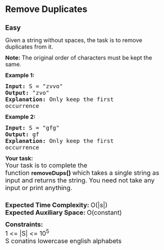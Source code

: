# Remove Duplicates
## Easy
<div class="problems_problem_content__Xm_eO"><p><span style="font-size:18px">Given a string without spaces, the task is to remove duplicates from it. </span></p>

<p><span style="font-size:18px"><strong>Note:</strong> The original order of characters must be kept the same.&nbsp;</span></p>

<p><span style="font-size:18px"><strong>Example 1:</strong></span></p>

<pre><span style="font-size:18px"><strong>Input: </strong>S = "zvvo"
<strong>Output: </strong>"zvo"
<strong>Explanation: </strong>Only keep the first
occurrence</span></pre>

<p><span style="font-size:18px"><strong>Example 2:</strong></span></p>

<pre><span style="font-size:18px"><strong>Input: </strong>S = "gfg"
<strong>Output: </strong>gf
<strong>Explanation: </strong>Only keep the first
occurrence</span></pre>

<p><strong><span style="font-size:18px">Your task:</span></strong><br>
<span style="font-size:20px">Your task is to complete the function&nbsp;</span><strong><span style="font-size:18px">removeDups</span></strong><span style="font-size:20px"><strong>()&nbsp;</strong>which takes a single string as input and returns the string. You need not take any input or print anything.</span><br>
&nbsp;</p>

<p><span style="font-size:20px"><strong>Expected Time Complexity:&nbsp;</strong>O(|s|)<br>
<strong>Expected Auxiliary Space:&nbsp;</strong>O(constant)</span></p>

<p><span style="font-size:20px"><strong>Constraints:</strong><br>
1 &lt;= |S| &lt;= 10<sup>5</sup><br>
S conatins lowercase english alphabets</span></p>
</div>